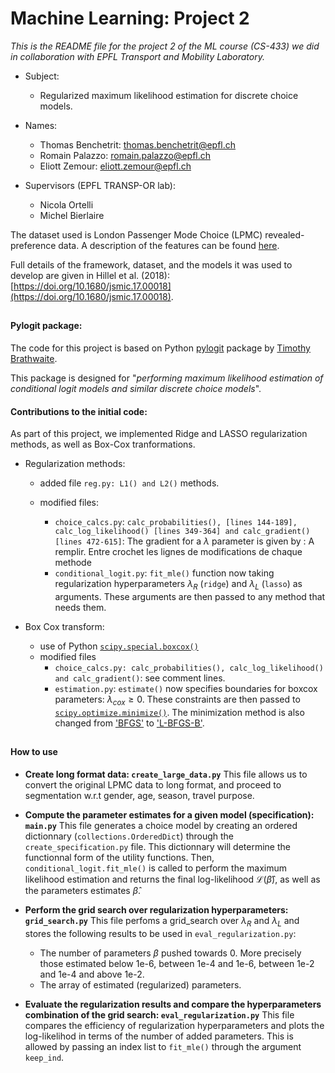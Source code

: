 # Machine Learning: Project 2

  

_This is the README file for the project 2 of the ML course (CS-433) we did in collaboration with EPFL Transport and Mobility Laboratory._

* Subject:
  * Regularized maximum likelihood estimation for discrete choice models.

* Names:
  * Thomas Benchetrit: <thomas.benchetrit@epfl.ch>
  * Romain Palazzo: <romain.palazzo@epfl.ch>
  * Eliott Zemour: <eliott.zemour@epfl.ch>

* Supervisors (EPFL TRANSP-OR lab):
  * Nicola Ortelli
  * Michel Bierlaire

  

The dataset used is London Passenger Mode Choice (LPMC) revealed-preference data. A description of the features can be found [here](https://transp-or.epfl.ch/documents/technicalReports/CS_LPMC.pdf).

Full details of the framework, dataset, and the models it was used to develop are given in Hillel et al. (2018): [https://doi.org/10.1680/jsmic.17.00018](https://doi.org/10.1680/jsmic.17.00018).
  
##
#### Pylogit package:

The code for this project is based on Python [pylogit](https://github.com/timothyb0912/pylogit) package by [Timothy Brathwaite](https://github.com/timothyb0912).

This package is designed for "_performing maximum likelihood estimation of conditional logit models and similar discrete choice models_".

#### Contributions to the initial code:

As part of this project, we implemented Ridge and LASSO regularization methods, as well as Box-Cox tranformations.

* Regularization methods:
  * added file `reg.py: L1() and L2()` methods.

  * modified files:
    * `choice_calcs.py`: `calc_probabilities(), [lines 144-189], calc_log_likelihood() [lines 349-364] and calc_gradient()[lines 472-615]`: The gradient for a $\lambda$ parameter is given by : A remplir. Entre crochet les lignes de modifications de chaque methode
    * `conditional_logit.py`: `fit_mle()` function now taking regularization hyperparameters $\lambda_R$ (`ridge`) and $\lambda_L$ (`lasso`) as arguments. These arguments are then passed to any method that needs them.

* Box Cox transform:
  * use of Python [`scipy.special.boxcox()`](https://docs.scipy.org/doc/scipy/reference/generated/scipy.special.boxcox.html)
  * modified files
    * `choice_calcs.py: calc_probabilities(), calc_log_likelihood() and calc_gradient()`: see comment lines.
    * `estimation.py`: `estimate()` now specifies boundaries for boxcox parameters: $\lambda_{cox} \geq 0$. These constraints are then passed to [`scipy.optimize.minimize()`](https://docs.scipy.org/doc/scipy/reference/generated/scipy.optimize.minimize.html). The minimization method is also changed from ['BFGS'](https://docs.scipy.org/doc/scipy/reference/optimize.minimize-bfgs.html#optimize-minimize-bfgs) to ['L-BFGS-B'](https://docs.scipy.org/doc/scipy/reference/optimize.minimize-lbfgsb.html#optimize-minimize-lbfgsb).

  
##
#### How to use

* __Create long format data: `create_large_data.py`__
  This file allows us to convert the original LPMC data to long format, and proceed to segmentation w.r.t gender, age, season, travel purpose.

  

* __Compute the parameter estimates for a given model (specification): `main.py`__
  This file generates a choice model by creating an ordered dictionnary (`collections.OrderedDict`) through the `create_specification.py` file. This dictionnary will determine the functionnal form of the utility functions. Then,  `conditional_logit.fit_mle()` is called to perform the maximum likelihood estimation and returns the final log-likelihood $\mathcal{L}(\hat{\beta})$, as well as the parameters estimates $\hat{\beta}$.

  

* __Perform the grid search over regularization hyperparameters: `grid_search.py`__
  This file perfoms a grid_search over $\lambda_R$ and $\lambda_L$ and stores the following results to be used in  `eval_regularization.py`:
  * The number of parameters $\beta$ pushed towards 0. More precisely those estimated below 1e-6, between 1e-4 and 1e-6, between 1e-2 and 1e-4 and above 1e-2.
  * The array of estimated (regularized) parameters.

  

* __Evaluate the regularization results and compare the hyperparameters combination of the grid search: `eval_regularization.py`__
  This file compares the efficiency of regularization hyperparameters and plots the log-likelihod in terms of the number of added parameters. This is allowed by passing an index list to `fit_mle()` through the argument `keep_ind`.
